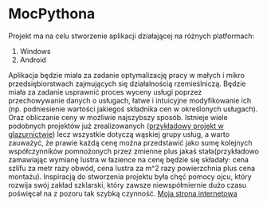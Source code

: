 # MocPythona
Projekt ma na celu stworzenie aplikacji działającej na różnych platformach:
1. Windows
2. Android

Aplikacja będzie miała za zadanie optymalizację pracy w małych i mikro przedsiębiorstwach zajmujących się działalnością rzemieślniczą. Będzie miała za zadanie usprawnić proces wyceny usługi poprzez przechowywanie danych o usługach, łatwe i intuicyjne modyfikowanie ich (np. podniesienie wartości jakiegoś składnika cen w określonych usługach). Oraz obliczanie ceny w możliwie najszybszy sposób.
Istnieje wiele podobnych projektów już zrealizowanych ([przykładowy projekt w glazurnictwie](https://www.google.com/url?sa=t&rct=j&q=&esrc=s&source=web&cd=&cad=rja&uact=8&ved=2ahUKEwiXpteYjbj7AhVQlYsKHW4tAsoQFnoECBgQAw&url=https%3A%2F%2Fkowylaz.pl%2F&usg=AOvVaw3z_trRJUnOQpU_gQ5SZh45)) lecz wszystkie dotyczą wąskiej grupy usług, a warto zauważyć, że prawie każdą cenę można przedstawić jako sumę kolejnych współczynników pomnożonych przez zmienne plus jakaś stała(przykładowo zamawiając wymianę lustra w łazience na cenę będzie się składały: cena szlifu za metr razy obwód, cena lustra za m^2 razy powierzchnia plus cena montażu).
Inspiracją do stworzenia projektu była chęć pomocy ojcu, który rozwija swój zakład szklarski, który zawsze niewspółmiernie dużo czasu poświęcał na z pozoru tak szybką czynność.
[Moja strona internetowa](GrzeslawAdamiec.github.io)
